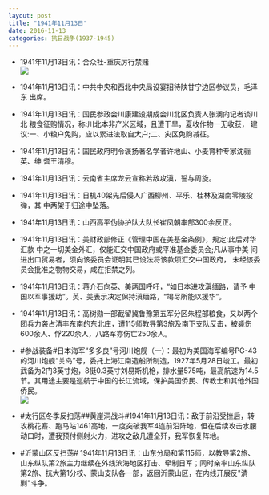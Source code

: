 ```yaml
---
layout: post
title: "1941年11月13日"
date: 2016-11-13
categories: 抗日战争(1937-1945)
---
```


<meta name="referrer" content="no-referrer" />

- 1941年11月13日讯：合众社-重庆厉行禁赌 <br/><img src="https://ww2.sinaimg.cn/large/aca367d8jw1f9qvkt6ywvj207705s74t.jpg" />

- 1941年11月13日讯：中共中央和西北中央局设宴招待陕甘宁边区参议员，毛泽东 出席。 

- 1941年11月13日讯：国民参政会川康建设期成会川北区负责人张澜向记者谈川北 粮食征购情况，称:川北本非产米区域，且遭干旱，夏收作物一无收获， 建议:一、小粮户免购，应以累进法取自大户;二、灾区免购减征。 

- 1941年11月13日讯：国民政府明令褒扬著名学者许地山、小麦育种专家沈骊英、绅 耆王清穆。 

- 1941年11月13日讯：云南省主席龙云宣称若敌攻滇，誓与周旋。 

- 1941年11月13日讯：日机40架先后侵人广西柳州、平乐、桂林及湖南零陵投弹，其 中两架于归途中坠落。 

- 1941年11月13日讯：山西高平伪协护队大队长崔凤朝率部300余反正。 

- 1941年11月13日讯：美财政部修正《管理中国在美基金条例》，规定:此后对华汇款 中之一切美金外汇，仅能汇交中国政府或平准基金委员会;凡从事中美 间进出口贸易者，须向该委员会证明其已设法将该款项汇交中国政府， 未经该委员会批准之物物交易，咸在拒禁之列。 

- 1941年11月13日讯：蒋介石向英、美两国呼吁，“如日本进攻滇缅路，请予 中国以军事援助”。英、美表示决定保持滇缅路，“竭尽所能以援华”。 

- 1941年11月13日讯：高树勋一部截留冀鲁豫第五军分区朱程部粮食，又以两个团兵力袭占清丰东南的东北庄，遭115师教导第3旅及南下支队反击，被毙伤600余人、俘220余人，八路军亦伤亡250余人。 

- #参战装备#日本海军“多多良”号河川炮舰（一）：最初为美国海军编号PG-43的河川炮舰“关岛”号，委托上海江南造船所制造，1927年5月28日竣工。最初武备为2门3英寸炮，8挺0.3英寸刘易斯机枪，排水量575吨，最高航速为14.5节。其用途主要是巡航于中国的长江流域，保护美国侨民、传教士和其他外国侨民。 <br/><img src="https://ww2.sinaimg.cn/large/aca367d8jw1f9q90gr6b9j20dc0h4wg7.jpg" />

- #太行区冬季反扫荡##黄崖洞战斗#1941年11月13日讯：敌于前沿受挫后，转攻桃花寨、跑马站1461高地，一度突破我军4连前沿阵地，但在后续攻击水腰动口时，遭我预付侧射火力，进攻之敌几遭全歼，我军恢复阵地。 

- #沂蒙山区反扫荡# 1941年11月13日讯：山东分局和第115师，以教导第2旅、山东纵队第2旅主力继续在外线滨海地区打击、牵制日军；同时亲率山东纵队第2旅、抗大第1分校、蒙山支队各一部，返回沂蒙山区，在内线开展反"清剿"斗争。 

